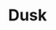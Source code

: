 ---
price: "99"
title: Dusk
license: This license states that you are allowed to use these icons for your own personal and professional purposes, but you cannot sell or give them away to others in their original or altered form. It is important to read the entire license agreement for further details.
highlights:
  - "39 Pages "
  - "100+ Sections"
  - "100+ Components"
features:
  - title: "Super  permisive license"
    description: "Use the theme for your own personal and professional purposes."
  - title: "A bounch of pages"
    description: "Precoded pages to get you started right away."
preview: "https://lexingtonthemes.com/viewports/dusk"
checkout: "https://lexingtonthemes.com/info/dusk"
description:  A dark, contemporary design with high-contrast text and image placements, suitable for showcasing creative work or design portfolios. It uses a grid-based layout for a structured yet dynamic presentation 

image:
  url: "/images/store/dusk.png"
  alt: "Put your alt text."

---